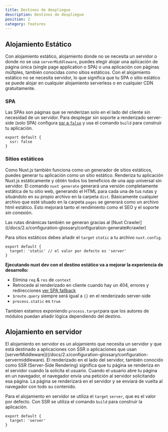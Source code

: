 ```yaml
---
title: Destinos de despliegue
description: Destinos de despliegue
position: 2
category: features
---
```


## Alojamiento Estático

Con alojamiento estático, alojamiento donde no se necesita un servidor o donde no se usa `serverMiddleware`, puedes elegir alojar una aplicación de página única (single page application o SPA) o una aplicación con páginas múltples, también conocidas como sitios estáticos. Con el alojamiento estático no se necesita servidor, lo que significa que tu SPA o sitio estático se puede alojar en cualquier alojamiento serverless o en cualquier CDN gratuitamente.

### SPA

Las SPAs son páginas que se renderizan solo en el lado del cliente sin necesidad de un servidor. Para desplegar sin soporte a renderizado server-side (solo SPA) configura [ssr a `false`](/docs/2.x/features/rendering-modes#spa) y usa el comando `build` para construir tu aplicación.

```js{}[nuxt.config.js]
export default {
  ssr: false
}
```

### Sitios estáticos

Como Nuxt.js también funciona como un generador de sitios estáticos, puedes generar tu aplicación como un sitio estático. Renderiza tu aplicación Nuxt.js estáticamente y obtén todos los beneficios de una app universal sin servidor. El comando `nuxt generate` generará una versión completamente estática de tu sitio web, generando el HTML para cada una de tus rutas y situándolo en su propio archivo en la carpeta `dist`. Básicamente cualquier archivo que esté situado en la carpeta `pages` se generará como un archivo html estático. Esto mejorará tanto el rendimiento como el SEO y el soporte sin conexión.

<base-alert type="info">

Las rutas dinámicas también se generan gracias al [Nuxt Crawler]((/docs/2.x/configuration-glossary/configuration-generate#crawler)

</base-alert>
  
Para sitios estáticos debes añadir el `target` `static` a tu archivo `nuxt.config`.

```js{}[nuxt.config.js]
export default {
  target: 'static' // el valor por defecto es 'server'
}
```

**Ejecutando nuxt dev con el destino estático va a mejorar la experiencia de desarrollo:**

- Elimina `req` & `res` de `context`
- Retrocede al renderizado en cliente cuando hay un 404, errores y redirecciones [ver SPA fallback](./guides/concepts/static-site-generation#spa-fallback)
- `$route.query` siempre será igual a `{}` en el renderizado server-side
- `process.static` es `true`

<base-alert type="info">

Tambien estamos exponiendo `process.target`para que los autores de módulos puedan añadir lógica dependiendo del destino.

</base-alert>

## Alojamiento en servidor

El alojamiento en servidor es un alojamiento que necesita un servidor y que está destinado a aplicaciones con SSR o aplicaciones que usan [serverMiddleware]((/docs/2.x/configuration-glossary/configuration-servermiddleware). El renderizado en el lado del servidor, también conocido como SSR (Server-Side Rendering) significa que tu página se renderiza en el servidor cuando la solicita el usuario. Cuando el usuario abre tu página en un navegador, el navegador envía una petición al servidor solicitando esa página. La página se renderizará en el servidor y se enviará de vuelta al navegador con todo su contenido.

Para el alojamiento en servidor se utiliza el `target` `server`, que es el valor por defecto. Con SSR se utiliza el comando `build` para construir la aplicación.

```js{}[nuxt.config.js]
export default {
  target: 'server'
}
```
